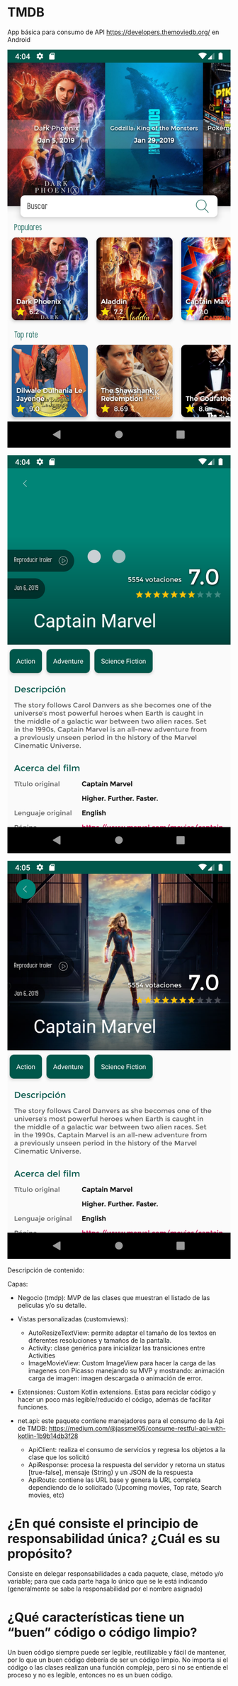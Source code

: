 # TMDB 

App básica para consumo de API https://developers.themoviedb.org/ en Android

![Screenshot](screenshots/Screenshot_1560200672.png)

![Screenshot](screenshots/Screenshot_1560200701.png)

![Screenshot](screenshots/Screenshot_1560200707.png)


Descripción de contenido:

Capas:
  * Negocio (tmdp): MVP de las clases que muestran el listado de las películas y/o su detalle.
  
  * Vistas personalizadas (customviews):  
      - AutoResizeTextView: permite adaptar el tamaño de los textos en diferentes resoluciones y tamaños de la pantalla.
      - Activity: clase genérica para inicializar las transiciones entre Activities
      - ImageMovieView: Custom ImageView para hacer la carga de las imagenes con Picasso manejando su MVP y mostrando: animación carga de imagen: imagen descargada o animación de error.
      
  * Extensiones: Custom Kotlin extensions. Estas para reciclar código y hacer un poco más legible/reducido el código, además de facilitar funciones.
  
  * net.api: este paquete contiene manejadores para el consumo de la Api de TMDB:
      https://medium.com/@jassmel05/consume-restful-api-with-kotlin-1b9b14db3f28
      - ApiClient: realiza el consumo de servicios y regresa los objetos a la clase que los solicitó
      - ApiResponse: procesa la respuesta del servidor y retorna un status [true-false], mensaje (String) y un JSON de la respuesta
      - ApiRoute: contiene las URL base y genera la URL completa dependiendo de lo solicitado (Upcoming movies, Top rate, Search movies, etc)
      
# ¿En qué consiste el principio de responsabilidad única? ¿Cuál es su propósito?
  Consiste en delegar responsabilidades a cada paquete, clase, método y/o variable; para que cada parte haga lo único que se le está indicando (generalmente se sabe la responsabilidad por el nombre asignado)
  
# ¿Qué características tiene un “buen” código o código limpio?

Un buen código siempre puede ser legible, reutilizable y fácil de mantener, por lo que un buen código debería de ser un código limpio. No importa si el código o las clases realizan una función compleja, pero si no se entiende el proceso y no es legible, entonces no es un buen código.
    
